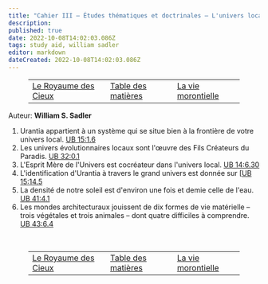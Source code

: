 ```yaml
---
title: "Cahier III — Études thématiques et doctrinales — L'univers local"
description: 
published: true
date: 2022-10-08T14:02:03.086Z
tags: study aid, william sadler
editor: markdown
dateCreated: 2022-10-08T14:02:03.086Z
---
```


<figure class="table chapter-navigator">
	<table>
		<tbody>
		<tr>
			<td><a href="/fr/article/William_S_Sadler/Workbook_3_Topical_and_Doctrinal_Studies/The_Kingdom_of_Heaven">Le Royaume des Cieux</a></td>
			<td><a href="/fr/article/William_S_Sadler/Workbook_3_Topical_and_Doctrinal_Studies/Index">Table des matières</a></td>
			<td><a href="/fr/article/William_S_Sadler/Workbook_3_Topical_and_Doctrinal_Studies/The_Morontia_Life">La vie morontielle</a></td>
		</tr>
		</tbody>
	</table>
</figure>

Auteur: **William S. Sadler**

1. Urantia appartient à un système qui se situe bien à la frontière de votre univers local. [UB 15:1.6](/en/The_Urantia_Book/15#p1_6)
2. Les univers évolutionnaires locaux sont l'œuvre des Fils Créateurs du Paradis. [UB 32:0.1](/en/The_Urantia_Book/32#p0_1)
3. L'Esprit Mère de l'Univers est cocréateur dans l'univers local. [UB 14:6.30](/en/The_Urantia_Book/14#p6_30)
4. L'identification d'Urantia à travers le grand univers est donnée sur [[UB 15:14.5](/en/The_Urantia_Book/15#p14_5)
5. La densité de notre soleil est d'environ une fois et demie celle de l'eau. [UB 41:4.1](/en/The_Urantia_Book/41#p4_1)
6. Les mondes architecturaux jouissent de dix formes de vie matérielle – trois végétales et trois animales – dont quatre difficiles à comprendre. [UB 43:6.4](/en/The_Urantia_Book/43#p6_4)


<br>

<figure class="table chapter-navigator">
	<table>
		<tbody>
		<tr>
			<td><a href="/fr/article/William_S_Sadler/Workbook_3_Topical_and_Doctrinal_Studies/The_Kingdom_of_Heaven">Le Royaume des Cieux</a></td>
			<td><a href="/fr/article/William_S_Sadler/Workbook_3_Topical_and_Doctrinal_Studies/Index">Table des matières</a></td>
			<td><a href="/fr/article/William_S_Sadler/Workbook_3_Topical_and_Doctrinal_Studies/The_Morontia_Life">La vie morontielle</a></td>
		</tr>
		</tbody>
	</table>
</figure>